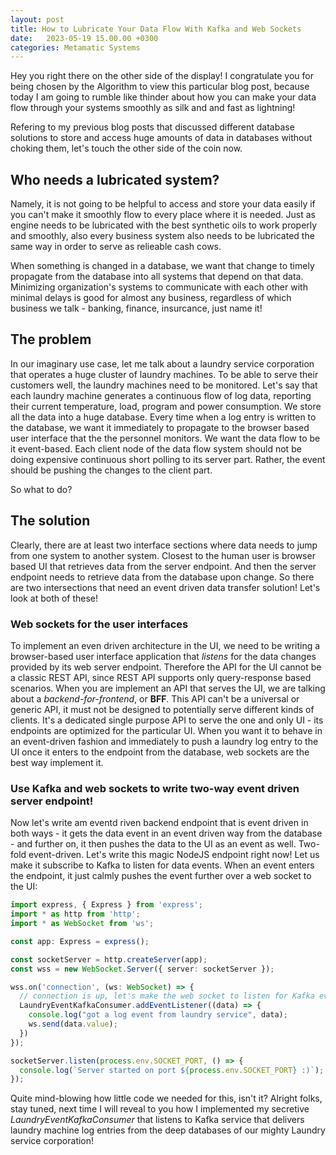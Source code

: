 ```yaml
---
layout: post
title: How to Lubricate Your Data Flow With Kafka and Web Sockets
date:   2023-05-19 15.00.00 +0300
categories: Metamatic Systems
---
```


Hey you right there on the other side of the display! I congratulate you for being
chosen by the Algorithm to view this particular blog post, because
today I am going to rumble like thinder about how you can make your data 
flow through your systems smoothly as silk and and fast as lightning!

Refering to my previous blog posts that discussed different database solutions
to store and access huge amounts of data in databases without choking them,
let's touch the other side of the coin now.

## Who needs a lubricated system?

Namely, it is not going to be helpful to access and store your data easily
if you can't make it smoothly flow to every place where it is needed.
Just as engine needs to be lubricated with the best synthetic oils to work properly and smoothly, 
also every business system also needs to be lubricated the same way in order 
to serve as relieable cash cows.  

When something is changed in a database, we want that change to timely propagate from the database into all systems
that depend on that data. Minimizing organization's systems to communicate with each
other with minimal delays is good for almost any business, regardless of 
which business we talk - banking, finance, insurcance, just name it!

## The problem

In our imaginary use case, let me talk about a laundry service corporation that
operates a huge cluster of laundry machines. To be able to serve their customers
well, the laundry machines need to be monitored. Let's say that each laundry
machine generates a continuous flow of log data, reporting their current
temperature, load, program and power consumption. We store all the data into 
a huge database. Every time when a log entry is written to the database, 
we want it immediately to propagate to the browser based user interface that
the the personnel monitors. We want the data flow to be it event-based. 
Each client node of the data flow system should not be doing expensive continuous short polling to 
its server part. Rather, the event should be pushing the changes to the client part.

So what to do?

## The solution

Clearly, there are at least two interface sections where data needs to jump
from one system to another system. Closest to the human user is browser based UI
that retrieves data from the server endpoint. And then the server endpoint needs to retrieve
data from the database upon change. So there are two intersections that need an 
event driven data transfer solution! Let's look at both of these!

### Web sockets for the user interfaces

To implement an even driven architecture in the UI, we need to be writing
a browser-based user interface application that *listens* for the data changes provided
by its web server endpoint. Therefore the API for the UI cannot be a classic REST API, 
since REST API supports only query-response based scenarios. When you are implement an API that
serves the UI, we are talking about a *backend-for-frontend*, or **BFF**. This API
can't be a universal or generic API, it must not be designed to potentially serve
different kinds of clients. It's a dedicated single purpose API to serve the one and only UI - 
its endpoints are optimized for the particular UI. When you want it to behave in an event-driven
fashion and immediately to push a laundry log entry to the UI once it enters to the endpoint 
from the database, web sockets are the best way implement it.

### Use Kafka and web sockets to write two-way event driven server endpoint!

Now let's write am eventd riven backend endpoint that is event driven in both ways - 
it gets the data event in an event driven way from the database - and further on, it then pushes
the data to the UI as an event as well. Two-fold event-driven. Let's write this
magic NodeJS endpoint right now! Let us make it subscribe to Kafka to listen for data events.
When an event enters the endpoint, it just calmly pushes the event further over 
a web socket to the UI:

```typescript
import express, { Express } from 'express';
import * as http from 'http';
import * as WebSocket from 'ws';

const app: Express = express();

const socketServer = http.createServer(app);
const wss = new WebSocket.Server({ server: socketServer });

wss.on('connection', (ws: WebSocket) => {
  // connection is up, let's make the web socket to listen for Kafka events
  LaundryEventKafkaConsumer.addEventListener((data) => {
    console.log("got a log event from laundry service", data);
    ws.send(data.value);
  })
});

socketServer.listen(process.env.SOCKET_PORT, () => {
  console.log(`Server started on port ${process.env.SOCKET_PORT} :)`);
});

```

Quite mind-blowing how little code we needed for this, isn't it? 
Alright folks, stay tuned, next time I will reveal to you how I implemented my secretive
*LaundryEventKafkaConsumer* that listens to Kafka service that delivers
laundry machine log entries from the deep databases of our mighty
Laundry service corporation!
